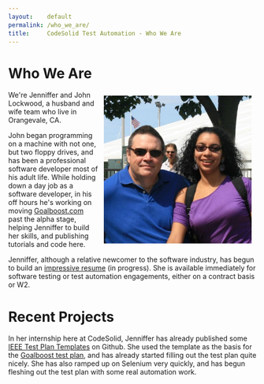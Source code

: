 ```yaml
---
layout:    default
permalink: /who_we_are/
title:     CodeSolid Test Automation - Who We Are
---
```

<style type="text/css">
.nosotros {
    padding: 0;
    margin: 0;
    display: block;
    float:right;
    padding:10px;
    width:px;
    height:300px;
}
</style>


Who We Are
===
<img alt="Jenniffer and John Lockwood" src="/images/JohnAndJenniffer.jpg" class="nosotros" />

We're Jenniffer and John Lockwood, a husband and wife team who live in Orangevale, CA.

John began programming on a machine with not one, but two floppy drives, and has been a professional software developer most of his adult life.  While holding down a day job as a software developer, in his off hours he's working on moving [Goalboost.com](http://www.goalboost.com) past the alpha stage, helping Jenniffer to build her skills, and publishing tutorials and code here.

Jenniffer, although a relative newcomer to the software industry, has begun to build an [impressive resume](/JennifferLockwoodResume/) (in progress).  She is available immediately for software testing or test automation engagements, either on a contract basis or W2.

Recent Projects
===

In her internship here at CodeSolid, Jenniffer has already published some [IEEE Test Plan Templates](https://github.com/JennifferLockwood/test_plan_template) on Github.  She used the template as the basis for the [Goalboost test plan](https://github.com/JennifferLockwood/GoalboostTesting), and has already started filling out the test plan quite nicely.  She has also ramped up on Selenium very quickly, and has begun fleshing out the test plan with some real automation work.  

